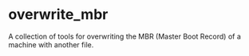 overwrite_mbr
=============

A collection of tools for overwriting the MBR (Master Boot Record) of a machine with another file.
